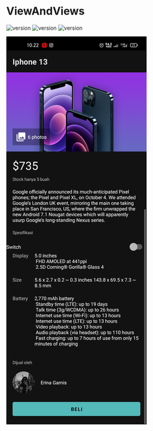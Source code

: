 # ViewAndViews

![version](https://img.shields.io/badge/Nama-Erina%20Garnis%20Widyawati-ff69b4)
![version](https://img.shields.io/badge/No-18-ff69b4)
![version](https://img.shields.io/badge/Kelas-XI%20RPL%203-ff69b4)

![alt](https://github.com/ErinaGarnisWidyawati/ViewAndViews/blob/master/Screenshot_2022-03-04-10-22-11-13.jpg)

